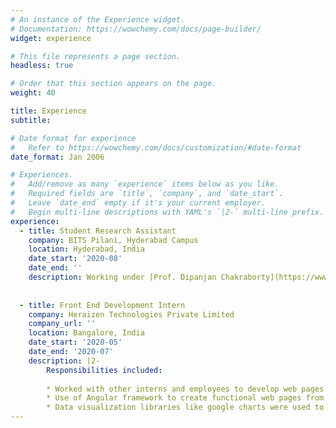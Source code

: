 ```yaml
---
# An instance of the Experience widget.
# Documentation: https://wowchemy.com/docs/page-builder/
widget: experience

# This file represents a page section.
headless: true

# Order that this section appears on the page.
weight: 40

title: Experience
subtitle:

# Date format for experience
#   Refer to https://wowchemy.com/docs/customization/#date-format
date_format: Jan 2006

# Experiences.
#   Add/remove as many `experience` items below as you like.
#   Required fields are `title`, `company`, and `date_start`.
#   Leave `date_end` empty if it's your current employer.
#   Begin multi-line descriptions with YAML's `|2-` multi-line prefix.
experience:
  - title: Student Research Assistant
    company: BITS Pilani, Hyderabad Campus
    location: Hyderabad, India
    date_start: '2020-08'
    date_end: ''
    description: Working under [Prof. Dipanjan Chakraborty](https://www.bits-pilani.ac.in/hyderabad/dipanjan/Profile) for constructing a Voice Information Retrieval system
    
    
  - title: Front End Development Intern
    company: Heraizen Technologies Private Limited
    company_url: ''
    location: Bangalore, India
    date_start: '2020-05'
    date_end: '2020-07'
    description: |2-
        Responsibilities included:
        
        * Worked with other interns and employees to develop web pages for an education management software
        * Use of Angular framework to create functional web pages from given interface mockups
        * Data visualization libraries like google charts were used to display Program Outcomes and Course Outcomes for the software
---
```

